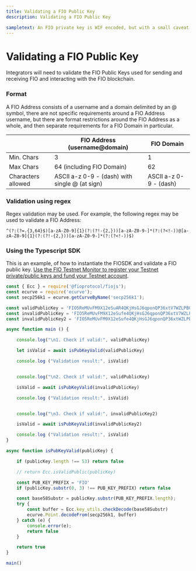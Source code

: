 ```yaml
---
title: Validating a FIO Public Key
description: Validating a FIO Public Key

sampletext: An FIO private key is WIF encoded, but with a small caveat. So to get the raw private key from an EOS private key, simply Base58 decode the key. Once decoded, you will find a prefix byte on the front (0x80) which is the same as Bitcoin. The last 4 bytes of this decoded data is a checksum which is made up of a SHA256(SHA256(decoded data minus the last 4 bytes)). So to get the raw private key, Base58 decode, trim the first byte and the last 4 bytes and you should be left with a 32 byte raw private key.
---
```


# Validating a FIO Public Key

Integrators will need to validate the FIO Public Keys used for sending and receiving FIO and interacting with the FIO blockchain. 

### Format

A FIO Address consists of a username and a domain delimited by an @ symbol, there are not specific requirements around a FIO Address username, but there are format restrictions around the FIO Address as a whole, and then separate requirements for a FIO Domain in particular.

| |FIO Address (username@domain) |FIO Domain |
|---|---|---|
|Min. Chars | 3 | 1 |
|Max Chars | 64 (including FIO Domain) | 62 |
|Characters allowed	|ASCII a-z 0-9 - (dash) with single @ (at sign) |ASCII a-z 0-9 - (dash)|


### Validation using regex

Regex validation may be used. For example, the following regex may be used to validate a FIO Address: 

`^(?:(?=.{3,64}$)[a-zA-Z0-9]{1}(?:(?!-{2,}))[a-zA-Z0-9-]*(?:(?<!-))@[a-zA-Z0-9]{1}(?:(?!-{2,}))[a-zA-Z0-9-]*(?:(?<!-))$)`

### Using the Typescript SDK

This is an example, of how to instantiate the FIOSDK and validate a FIO public key. [Use the FIO Testnet Monitor to register your Testnet private/public keys and fund your Testnet account]({{site.baseurl}}/docs/chain/testnet#integration-testing-with-fio-testnet).


```javascript
const { Ecc } = require('@fioprotocol/fiojs');
const ecurve = require('ecurve');
const secp256k1 = ecurve.getCurveByName('secp256k1');

const validPublicKey = 'FIO5ReMUvFM9X12eSuAR4QKjHsGJ6qponQP36xtV7WZLPBG35dJTr'
const invalidPublicKey = 'FIO5ReMUvFM9X12eSufe4QKjHsGJ6qponQP36xtV7WZLPBG35dJTr'
const invalidPublicKey2 = 'FIO5ReMUvFM9X12eSufe4QKjHsGJ6qponQP36xtWZLPBG35dJTr'

async function main () {

	console.log("\n1. Check if valid:", validPublicKey)

	let isValid = await isPubKeyValid(validPublicKey)

	console.log ("Validation result:", isValid)


	console.log("\n2. Check if valid:", validPublicKey)

	isValid = await isPubKeyValid(invalidPublicKey)

	console.log ("Validation result:", isValid)


	console.log("\n3. Check if valid:", invalidPublicKey2)

	isValid = await isPubKeyValid(invalidPublicKey2)

	console.log ("Validation result:", isValid)
}

async function isPubKeyValid(publicKey) {

	if (publicKey.length !== 53) return false

	// return Ecc.isValidPublic(publicKey)

	const PUB_KEY_PREFIX = 'FIO'
	if (publicKey.substr(0, 3) !== PUB_KEY_PREFIX) return false

	const base58Substr = publicKey.substr(PUB_KEY_PREFIX.length);
	try {
		const buffer = Ecc.key_utils.checkDecode(base58Substr)
		ecurve.Point.decodeFrom(secp256k1, buffer)
	} catch (e) {
		console.error(e);
		return false
	}

	return true
}

main()
```
